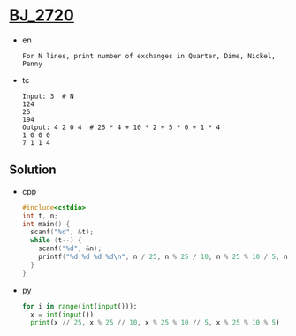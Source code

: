 # [BJ_2720](https://acmicpc.net/problem/2720)

* en

  ```en
  For N lines, print number of exchanges in Quarter, Dime, Nickel, Penny
  ```

* tc

  ```tc
  Input: 3  # N
  124
  25
  194
  Output: 4 2 0 4  # 25 * 4 + 10 * 2 + 5 * 0 + 1 * 4
  1 0 0 0
  7 1 1 4
  ```

## Solution

* cpp

  ```cpp
  #include<cstdio>
  int t, n;
  int main() {
    scanf("%d", &t);
    while (t--) {
      scanf("%d", &n);
      printf("%d %d %d %d\n", n / 25, n % 25 / 10, n % 25 % 10 / 5, n % 5);
    }
  }
  ```

* py

  ```py
  for i in range(int(input())):
    x = int(input())
    print(x // 25, x % 25 // 10, x % 25 % 10 // 5, x % 25 % 10 % 5)
  ```
